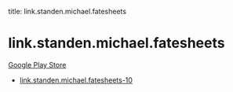 title: link.standen.michael.fatesheets
# link.standen.michael.fatesheets


[Google Play Store](https://play.google.com/store/apps/details?id=link.standen.michael.fatesheets)


* [link.standen.michael.fatesheets-10](./link.standen.michael.fatesheets-10/)